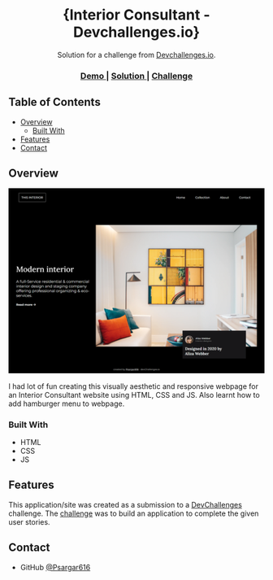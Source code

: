 <!-- Please update value in the {}  -->

<h1 align="center">{Interior Consultant - Devchallenges.io}</h1>

<div align="center">
   Solution for a challenge from  <a href="http://devchallenges.io" target="_blank">Devchallenges.io</a>.
</div>

<div align="center">
  <h3>
    <a href="https://psargar616.github.io/interior-consultant/">
      Demo
    </a>
    <span> | </span>
    <a href="https://github.com/Psargar616/interior-consultant">
      Solution
    </a>
    <span> | </span>
    <a href="https://devchallenges.io/challenges/Jymh2b2FyebRTUljkNcb">
      Challenge
    </a>
  </h3>
</div>

<!-- TABLE OF CONTENTS -->

## Table of Contents

- [Overview](#overview)
  - [Built With](#built-with)
- [Features](#features)
- [Contact](#contact)


<!-- OVERVIEW -->

## Overview

![screenshot](screenshots/solution-screenshot.png)

I had lot of fun creating this visually aesthetic and responsive webpage for an Interior Consultant website using HTML, CSS and JS. Also learnt how to add hamburger menu to webpage.


### Built With

- HTML
- CSS
- JS

## Features


This application/site was created as a submission to a [DevChallenges](https://devchallenges.io/challenges) challenge. The [challenge](https://devchallenges.io/challenges/Jymh2b2FyebRTUljkNcb) was to build an application to complete the given user stories.


## Contact

- GitHub [@Psargar616](https://github.com/Psargar616)

